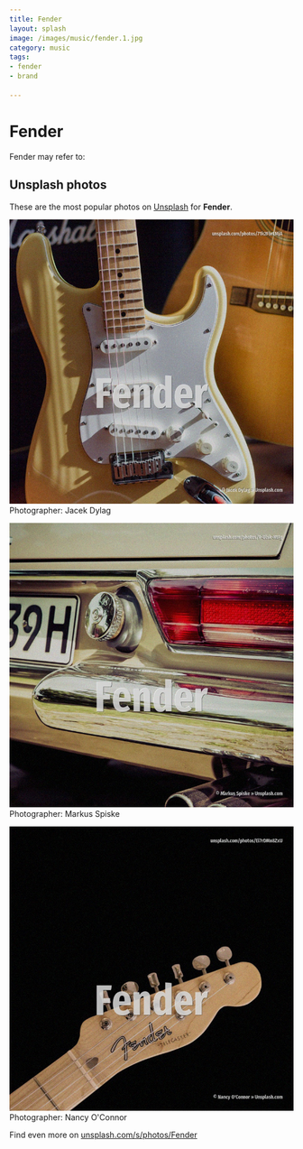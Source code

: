 ```yaml
---
title: Fender
layout: splash
image: /images/music/fender.1.jpg
category: music
tags:
- fender
- brand

---
```

# Fender

Fender may refer to:    

 
## Unsplash photos
These are the most popular photos on [Unsplash](https://unsplash.com) for **Fender**.
 
![Fender](/images/music/fender.1.jpg)
Photographer:  Jacek Dylag
 
![Fender](/images/music/fender.2.jpg)
Photographer:  Markus Spiske
 
![Fender](/images/music/fender.3.jpg)
Photographer:  Nancy O'Connor
 
Find even more on [unsplash.com/s/photos/Fender](https://unsplash.com/s/photos/Fender)
 
